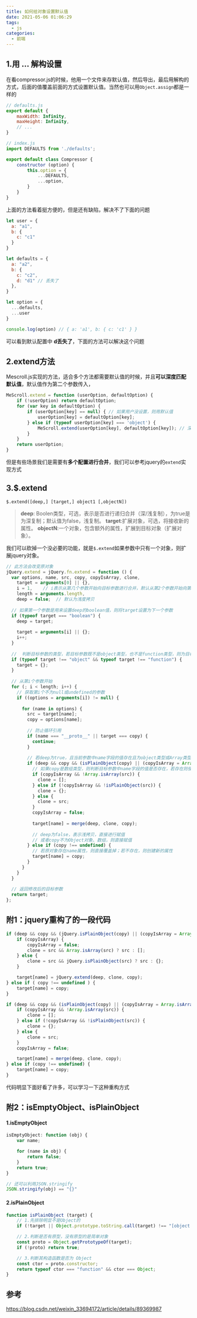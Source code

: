 ```yaml
---
title: 如何给对象设置默认值
date: 2021-05-06 01:06:29
tags:
  - js
categories:
  - 前端
---
```

## 1.用 ... 解构设置

在看compressor.js的时候，他用一个文件来存默认值，然后导出，最后用解构的方式，后面的值覆盖前面的方式设置默认值。当然也可以用`Object.assign`都是一样的

<!--more-->

```js
// defaults.js
export default {
    maxWidth: Infinity,
    maxHeight: Infinity,
    // ... 
}

// index.js
import DEFAULTS from './defaults';

export default class Compressor {
    constructor (option) {
        this.option = {
            ...DEFAULTS,
            ...option,
        }
    }
}
```

上面的方法看着挺方便的，但是还有缺陷，解决不了下面的问题

```js
let user = {
  a: "a1",
  b: {
    c: "c1"
  }
}

let defaults = {
  a: "a2",
  b: {
    c: "c2",
    d: "d1" // 丢失了
  },
}

let option = {
  ...defaults,
  ...user
}

console.log(option) // { a: 'a1', b: { c: 'c1' } }
```

可以看到默认配置中 **d丢失了**，下面的方法可以解决这个问题

## 2.extend方法

Mescroll.js实现的方法，适合多个方法都需要默认值的时候，并且**可以深度匹配默认值**，默认值作为第二个参数传入，

```js
MeScroll.extend = function (userOption, defaultOption) {
    if (!userOption) return defaultOption;
    for (var key in defaultOption) {
        if (userOption[key] == null) { // 如果用户没设置，则用默认值
            userOption[key] = defaultOption[key]; 
        } else if (typeof userOption[key] === 'object') {
            MeScroll.extend(userOption[key], defaultOption[key]); // 深度匹配
        }
    }
    return userOption;
}
```

但是有些场景我们是需要有**多个配置进行合并**，我们可以参考jquery的`extend`实现方式

## 3.$.extend

`$.extend([deep,] [target,] object1 [,objectN])`

> **deep**: Boolen类型，可选，表示是否进行递归合并（深/浅复制），为true是为深复制；默认值为false，浅复制。
> **target**:扩展对象，可选，将接收新的属性。
> **objectN**:一个对象，包含额外的属性，扩展到目标对象（扩展对象）。

我们可以砍掉一个没必要的功能，就是`$.extend`如果参数中只有一个对象，则扩展jquery对象。

```js
// 此方法会改变原对象
jQuery.extend = jQuery.fn.extend = function () {
  var options, name, src, copy, copyIsArray, clone,
    target = arguments[0] || {},
    i = 1,    // i表示从第几个参数开始向目标参数进行合并，默认从第2个参数开始向第1个参数进行合并
    length = arguments.length,
    deep = false;  // 默认为浅度拷贝
  
  // 如果第一个参数是用来设置deep的boolean值，则将target设置为下一个参数
  if (typeof target === "boolean") {
    deep = target;
    
    target = arguments[i] || {};
    i++;
  }
  
  //  判断目标参数的类型，若目标参数既不是object类型，也不是function类型，则为目标参数重新赋值
  if (typeof target !== "object" && typeof target !== "function") {
    target = {};
  }
  
  // 从第i个参数开始
  for (; i < length; i++) {
    // 获取第i个不为null或undefined的参数
    if ((options = arguments[i]) != null) {
      
      for (name in options) {
        src = target[name];
        copy = options[name];
        
        // 防止循环引用
        if (name === "__proto__" || target === copy) {
          continue;
        }
        
        // 若deep为true，且当前参数中name字段的值存在且为object类型或Array类型，则进行深合并
        if (deep && copy && (isPlainObject(copy) || (copyIsArray = Array.isArray(copy)))) {
          // 如果copy是数组类型，则判断目标参数中name字段的值是否存在，若存在则使用原来的，否则进行初始化
          if (copyIsArray && !Array.isArray(src)) {
            clone = [];
          } else if (!copyIsArray && !isPlainObject(src)) {
            clone = {};
          } else {
            clone = src;
          }
          copyIsArray = false;
          
          target[name] = merge(deep, clone, copy);
          
          // deep为false，表示浅拷贝，直接进行赋值
          // 或者copy不为Object对象、数组，则直接赋值
        } else if (copy !== undefined) {
          // 若原对象存在name属性，则直接覆盖掉；若不存在，则创建新的属性
          target[name] = copy;
        }
      }
    }
  }
  
  // 返回修改后的目标参数
  return target;
};
```

## 附1：jquery重构了的一段代码

```js
if (deep && copy && (jQuery.isPlainObject(copy) || (copyIsArray = Array.isArray(copy)))) {
    if (copyIsArray) {
        copyIsArray = false;
        clone = src && Array.isArray(src) ? src : [];
    } else {
        clone = src && jQuery.isPlainObject(src) ? src : {};
    }

    target[name] = jQuery.extend(deep, clone, copy);
} else if ( copy !== undefined ) {
    target[name] = copy;
}
```

```js
if (deep && copy && (isPlainObject(copy) || (copyIsArray = Array.isArray(copy)))) {
    if (copyIsArray && !Array.isArray(src)) {
        clone = [];
    } else if (!copyIsArray && !isPlainObject(src)) {
        clone = {};
    } else {
        clone = src;
    }
    copyIsArray = false;

    target[name] = merge(deep, clone, copy);
} else if (copy !== undefined) {
    target[name] = copy;
}
```

代码明显下面好看了许多，可以学习一下这种重构方式

## 附2：isEmptyObject、isPlainObject

#### 1.isEmptyObject

```js
isEmptyObject: function (obj) {
    var name;

    for (name in obj) {
        return false;
    }
    return true;
}

// 还可以利用JSON.stringify
JSON.stringify(obj) == "{}"
```

#### 2.isPlainObject

```js
function isPlainObject (target) {
    // 1.先排除明显不是Object的
    if (!target || Object.prototype.toString.call(target) !== "[object Object]") return false;

    // 2.判断是否有原型，没有原型的是简单对象
    const proto = Object.getPrototypeOf(target);
    if (!proto) return true;

    // 3.判断其构造函数是否为 Object
    const ctor = proto.constructor;
    return typeof ctor === "function" && ctor === Object;
}
```

## 参考

https://blog.csdn.net/weixin_33694172/article/details/89369987
